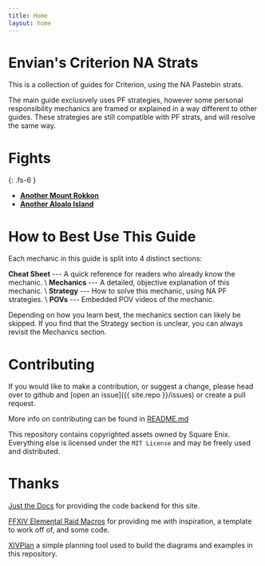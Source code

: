 ```yaml
---
title: Home
layout: home
---
```


# Envian's Criterion NA Strats

This is a collection of guides for Criterion, using the NA Pastebin strats.

The main guide exclusively uses PF strategies, however some personal
responsibility mechanics are framed or explained in a way different to other
guides. These strategies are still compatible with PF strats, and will resolve
the same way.

# Fights

{: .fs-6 }
* **[Another Mount Rokkon](./amr/)**
* **[Another Aloalo Island](./aai/)**

# How to Best Use This Guide

Each mechanic in this guide is split into 4 distinct sections:

**Cheat Sheet** --- A quick reference for readers who already know the mechanic. \\
**Mechanics** --- A detailed, objective explanation of this mechanic. \\
**Strategy** --- How to solve this mechanic, using NA PF strategies. \\
**POVs** --- Embedded POV videos of the mechanic.

Depending on how you learn best, the mechanics section can likely be skipped.
If you find that the Strategy section is unclear, you can always revisit the
Mechanics section.

# Contributing

If you would like to make a contribution, or suggest a change, please head over
to github and [open an issue]({{ site.repo }}/issues) or create a pull request.

More info on contributing can be found in [README.md](./README/)

This repository contains copyrighted assets owned by Square Enix. Everything
else is licensed under the `MIT License` and may be freely used and distributed.

# Thanks

[Just the Docs](https://just-the-docs.com/) for providing the code backend for
this site.

[FFXIV Elemental Raid Macros](https://github.com/Tuufless/FFXIV-Elemental-Raid-Macros)
for providing me with inspiration, a template to work off of, and some code.

[XIVPlan](https://xivplan.netlify.app/) a simple planning tool used to build the
diagrams and examples in this repository.
